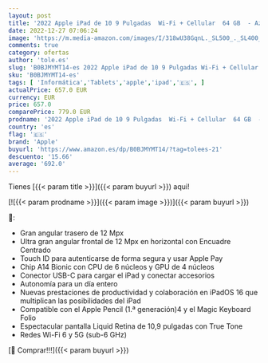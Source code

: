 ```yaml
---
layout: post
title: '2022 Apple iPad de 10 9 Pulgadas  Wi-Fi + Cellular  64 GB  - Azul  10.ª generación '
date: 2022-12-27 07:06:24
image: 'https://m.media-amazon.com/images/I/318wU38GqnL._SL500_._SL400_.jpg'
comments: true
category: ofertas
author: 'tole.es'
slug: 'B0BJMYMT14-es 2022 Apple iPad de 10 9 Pulgadas Wi-Fi + Cellular 64 GB -...'
sku: 'B0BJMYMT14-es'
tags: [ 'Informática','Tablets','apple','ipad','🇪🇸', ]
actualPrice: 657.0 EUR
currency: EUR
price: 657.0
comparePrice: 779.0 EUR
prodname: '2022 Apple iPad de 10 9 Pulgadas  Wi-Fi + Cellular  64 GB  - Azul  10.ª generación '
country: 'es'
flag: '🇪🇸'
brand: 'Apple'
buyurl: 'https://www.amazon.es/dp/B0BJMYMT14/?tag=tolees-21'
descuento: '15.66'
average: '692.0'
---
```


Tienes [{{< param title >}}]({{< param buyurl >}}) aqui!

[![{{< param prodname >}}]({{< param image >}})]({{< param buyurl >}})

🔎:

- Gran angular trasero de 12 Mpx
- Ultra gran angular frontal de 12 Mpx en horizontal con Encuadre Centrado
- Touch ID para autenticarse de forma segura y usar Apple Pay
- Chip A14 Bionic con CPU de 6 núcleos y GPU de 4 núcleos
- Conector USB-C para cargar el iPad y conectar accesorios
- Autonomía para un día entero
- Nuevas prestaciones de productividad y colaboración en iPadOS 16 que multiplican las posibilidades del iPad
- Compatible con el Apple Pencil (1.ª generación)4 y el Magic Keyboard Folio
- Espectacular pantalla Liquid Retina de 10,9 pulgadas con True Tone
- Redes Wi-Fi 6 y 5G (sub-6 GHz)

[🛒 Comprar!!!]({{< param buyurl >}})
